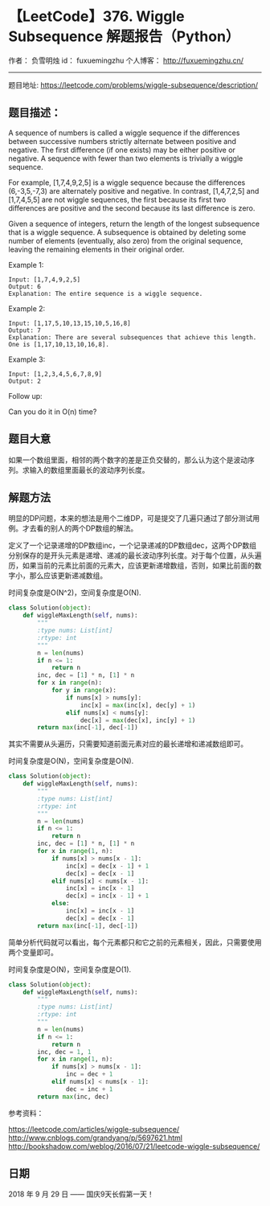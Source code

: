 # 【LeetCode】376. Wiggle Subsequence 解题报告（Python）

作者： 		负雪明烛 
id：				fuxuemingzhu
个人博客：	http://fuxuemingzhu.cn/

---

题目地址: https://leetcode.com/problems/wiggle-subsequence/description/

## 题目描述：

A sequence of numbers is called a wiggle sequence if the differences between successive numbers strictly alternate between positive and negative. The first difference (if one exists) may be either positive or negative. A sequence with fewer than two elements is trivially a wiggle sequence.

For example, [1,7,4,9,2,5] is a wiggle sequence because the differences (6,-3,5,-7,3) are alternately positive and negative. In contrast, [1,4,7,2,5] and [1,7,4,5,5] are not wiggle sequences, the first because its first two differences are positive and the second because its last difference is zero.

Given a sequence of integers, return the length of the longest subsequence that is a wiggle sequence. A subsequence is obtained by deleting some number of elements (eventually, also zero) from the original sequence, leaving the remaining elements in their original order.

Example 1:

    Input: [1,7,4,9,2,5]
    Output: 6
    Explanation: The entire sequence is a wiggle sequence.

Example 2:

    Input: [1,17,5,10,13,15,10,5,16,8]
    Output: 7
    Explanation: There are several subsequences that achieve this length. One is [1,17,10,13,10,16,8].

Example 3:

    Input: [1,2,3,4,5,6,7,8,9]
    Output: 2

Follow up:

Can you do it in O(n) time?

## 题目大意

如果一个数组里面，相邻的两个数字的差是正负交替的，那么认为这个是波动序列。求输入的数组里面最长的波动序列长度。

## 解题方法

明显的DP问题，本来的想法是用个二维DP，可是提交了几遍只通过了部分测试用例。才去看的别人的两个DP数组的解法。

定义了一个记录递增的DP数组inc，一个记录递减的DP数组dec，这两个DP数组分别保存的是开头元素是递增、递减的最长波动序列长度。对于每个位置，从头遍历，如果当前的元素比前面的元素大，应该更新递增数组，否则，如果比前面的数字小，那么应该更新递减数组。

时间复杂度是O(N^2)，空间复杂度是O(N).

```python
class Solution(object):
    def wiggleMaxLength(self, nums):
        """
        :type nums: List[int]
        :rtype: int
        """
        n = len(nums)
        if n <= 1:
            return n
        inc, dec = [1] * n, [1] * n
        for x in range(n):
            for y in range(x):
                if nums[x] > nums[y]:
                    inc[x] = max(inc[x], dec[y] + 1)
                elif nums[x] < nums[y]:
                    dec[x] = max(dec[x], inc[y] + 1)
        return max(inc[-1], dec[-1])
```

其实不需要从头遍历，只需要知道前面元素对应的最长递增和递减数组即可。

时间复杂度是O(N)，空间复杂度是O(N).

```python
class Solution(object):
    def wiggleMaxLength(self, nums):
        """
        :type nums: List[int]
        :rtype: int
        """
        n = len(nums)
        if n <= 1:
            return n
        inc, dec = [1] * n, [1] * n
        for x in range(1, n):
            if nums[x] > nums[x - 1]:
                inc[x] = dec[x - 1] + 1
                dec[x] = dec[x - 1]
            elif nums[x] < nums[x - 1]:
                inc[x] = inc[x - 1]
                dec[x] = inc[x - 1] + 1
            else:
                inc[x] = inc[x - 1]
                dec[x] = dec[x - 1]
        return max(inc[-1], dec[-1])
```

简单分析代码就可以看出，每个元素都只和它之前的元素相关，因此，只需要使用两个变量即可。

时间复杂度是O(N)，空间复杂度是O(1).

```python
class Solution(object):
    def wiggleMaxLength(self, nums):
        """
        :type nums: List[int]
        :rtype: int
        """
        n = len(nums)
        if n <= 1:
            return n
        inc, dec = 1, 1
        for x in range(1, n):
            if nums[x] > nums[x - 1]:
                inc = dec + 1
            elif nums[x] < nums[x - 1]:
                dec = inc + 1
        return max(inc, dec)
```

参考资料：

https://leetcode.com/articles/wiggle-subsequence/
http://www.cnblogs.com/grandyang/p/5697621.html
http://bookshadow.com/weblog/2016/07/21/leetcode-wiggle-subsequence/

## 日期

2018 年 9 月 29 日 —— 国庆9天长假第一天！


  [1]: https://www.hrwhisper.me/leetcode-guess-number-higher-lower-ii/
